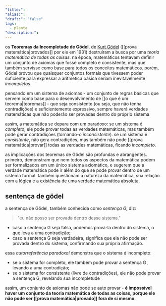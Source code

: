 ```yaml
---
"title:": 
"alias:": 
"draft:": "false"
tags:
  - planta
"description:":
---
```

os **Teoremas da Incompletude de Gödel**, de [Kurt Gödel](https://pt.wikipedia.org/wiki/Kurt_G%C3%B6del) ([[prova matemática|provados]] por ele em 1931) destruíram a busca por uma *teoria matemática de todas as coisas*. na época, matemáticos tentavam definir um conjunto de axiomas que fosse completo e consistente, mas que também servisse como base para todos os conceitos matemáticos. porém, Gödel provou que quaisquer conjuntos formais que tivessem poder suficiente para expressar a aritmética básica seriam inevitavelmente *incompletos*.

pensando em um sistema de axiomas - um conjunto de regras básicas que servem como base para o desenvolvimento de [[o que é um teorema|teoremas]] - que seja consistente (ou seja, que não tenha contradições) e suficientemente expressivo, sempre haverá verdades matemáticas que não poderão ser provadas dentro do próprio sistema.

assim, a matemática se depara com um paradoxo: se um sistema é *completo*, ele pode provar todas as verdades matemáticas, mas também pode gerar contradições (tornando-o *inconsistente*). se um sistema é *consistente*, não gera contradições, mas também não pode [[prova matemática|provar]] todas as verdades matemáticas, ficando *incompleto*.

as implicações dos teoremas de Gödel são profundas e abrangentes. primeiro, demonstram que nem todos os aspectos da matemática podem ser formalizados em um único sistema axiomático, e sugerem que a verdade matemática pode ir além do que se pode provar dentro de um sistema formal. também questionam a natureza da matemática, sua relação com a lógica e a existência de uma verdade matemática absoluta.

## sentença de gödel
a sentença de Gödel, também conhecida como *sentença G*, diz:

> "eu não posso ser provada dentro desse sistema."

- caso a sentença G seja falsa, podemos prová-la dentro do sistema, o que leva a uma contradição;
- caso a sentença G seja verdadeira, significa que ela não pode ser provada dentro do sistema, confirmando sua própria afirmação.

essa *autorreferência paradoxal* demonstra que o sistema é incompleto: 
- se o sistema for completo, ele também pode provar a sentença G , levando a uma contradição;
- se o sistema for consistente (livre de contradições), ele não pode provar a sentença G, revelando sua incompletude

assim, um conjunto de axiomas não pode se auto provar - **é impossível haver um conjunto da teoria matemática de todas as coisas, porque ele não pode ser [[prova matemática|provado]] fora de si mesmo**.